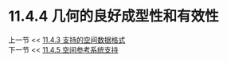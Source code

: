 # 11.4.4 几何的良好成型性和有效性  

上一节 << [11.4.3 支持的空间数据格式](../03/Supported%20Spatial%20Data%20Formats.md)  
下一节 << [11.4.5 空间参考系统支持](../05/Spatial%20Reference%20System%20Support.md)